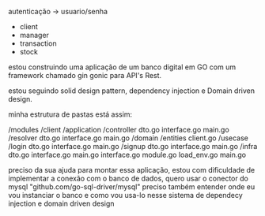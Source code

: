 
autenticação -> usuario/senha



* client
* manager
* transaction
* stock


estou construindo uma aplicação de um banco digital em GO com um framework chamado gin gonic para API's Rest.

estou seguindo solid design pattern, dependency injection e Domain driven design.

minha estrutura de pastas está assim:

/modules
    /client
        /application
            /controller
                dto.go
                interface.go
                main.go
            /resolver
                dto.go
                interface.go
                main.go
        /domain
            /entities
                client.go
            /usecase
                /login
                    dto.go
                    interface.go
                    main.go
                /signup
                    dto.go
                    interface.go
                    main.go
        /infra
            dto.go
            interface.go
            main.go
        interface.go
        module.go
load_env.go
main.go

preciso da sua ajuda para montar essa aplicação, estou com dificuldade de implementar a conexão com o banco de dados, quero usar o conector do mysql "github.com/go-sql-driver/mysql" preciso também entender onde eu vou instanciar o banco e como vou usa-lo nesse sistema de dependecy injection e domain driven design